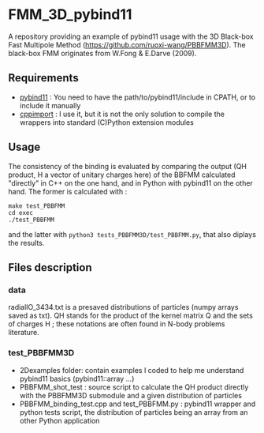 # FMM_3D_pybind11

A repository providing an example of pybind11 usage with the 3D Black-box Fast Multipole Method (https://github.com/ruoxi-wang/PBBFMM3D).
The black-box FMM originates from W.Fong & E.Darve (2009).

## Requirements

- [pybind11](https://github.com/pybind/pybind11) : You need to have the path/to/pybind11/include in CPATH, or to include it manually
- [cppimport](https://github.com/tbenthompson/cppimport) : I use it, but it is not the only solution to compile the wrappers into standard (C)Python extension modules

## Usage

The consistency of the binding is evaluated by comparing the output (QH product, H a vector of unitary charges here) of the BBFMM calculated "directly" in C++ on the one hand, and in Python with pybind11 on the other hand. The former is calculated with :

```
make test_PBBFMM
cd exec
./test_PBBFMM
```
and the latter with `python3 tests_PBBFMM3D/test_PBBFMM.py`, that also diplays the results.

## Files description

### data
radialIO_3434.txt is a presaved distributions of particles (numpy arrays saved as txt). QH stands for the product of the kernel matrix Q and the sets of charges H ; these notations are often found in N-body problems literature.

### test_PBBFMM3D

  - 2Dexamples folder: contain examples I coded to help me understand pybind11 basics (pybind11::array ...)
  - PBBFMM_shot_test : source script to calculate the QH product directly with the PBBFMM3D submodule and a given distribution of particles
  - PBBFMM_binding_test.cpp and test_PBBFMM.py : pybind11 wrapper and python tests script, the distribution of particles being an array from an other Python application
